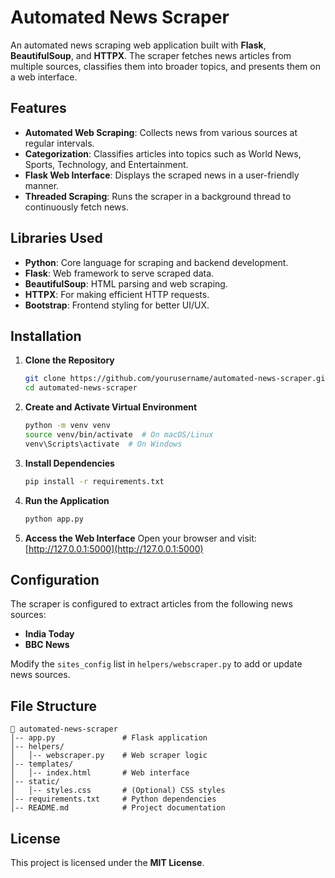 # Automated News Scraper

An automated news scraping web application built with **Flask**, **BeautifulSoup**, and **HTTPX**. The scraper fetches news articles from multiple sources, classifies them into broader topics, and presents them on a web interface.

## Features

- **Automated Web Scraping**: Collects news from various sources at regular intervals.
- **Categorization**: Classifies articles into topics such as World News, Sports, Technology, and Entertainment.
- **Flask Web Interface**: Displays the scraped news in a user-friendly manner.
- **Threaded Scraping**: Runs the scraper in a background thread to continuously fetch news.

## Libraries Used

- **Python**: Core language for scraping and backend development.
- **Flask**: Web framework to serve scraped data.
- **BeautifulSoup**: HTML parsing and web scraping.
- **HTTPX**: For making efficient HTTP requests.
- **Bootstrap**: Frontend styling for better UI/UX.

## Installation

1. **Clone the Repository**
   ```sh
   git clone https://github.com/yourusername/automated-news-scraper.git
   cd automated-news-scraper
   ```

2. **Create and Activate Virtual Environment**
   ```sh
   python -m venv venv
   source venv/bin/activate  # On macOS/Linux
   venv\Scripts\activate  # On Windows
   ```

3. **Install Dependencies**
   ```sh
   pip install -r requirements.txt
   ```

4. **Run the Application**
   ```sh
   python app.py
   ```

5. **Access the Web Interface**
   Open your browser and visit: [http://127.0.0.1:5000](http://127.0.0.1:5000)

## Configuration

The scraper is configured to extract articles from the following news sources:
- **India Today**
- **BBC News**

Modify the `sites_config` list in `helpers/webscraper.py` to add or update news sources.

## File Structure
```
📂 automated-news-scraper
│-- app.py               # Flask application
│-- helpers/
│   │-- webscraper.py    # Web scraper logic
│-- templates/
│   │-- index.html       # Web interface
│-- static/
│   │-- styles.css       # (Optional) CSS styles
│-- requirements.txt     # Python dependencies
│-- README.md            # Project documentation
```

## License

This project is licensed under the **MIT License**.
